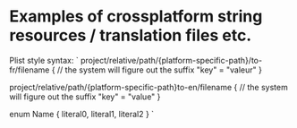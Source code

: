 Examples of crossplatform string resources / translation files etc.
===================================================================

Plist style syntax:
`
project/relative/path/{platform-specific-path}/to-fr/filename { // the system will figure out the suffix
    "key" = "valeur"
}

project/relative/path/{platform-specific-path}to-en/filename { // the system will figure out the suffix
    "key" = "value"
}

enum Name
{
    literal0,
    literal1,
    literal2
}
`
